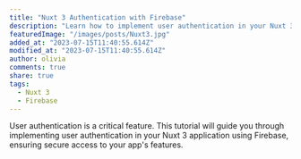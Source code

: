 ```yaml
---
title: "Nuxt 3 Authentication with Firebase"
description: "Learn how to implement user authentication in your Nuxt 3 app using Firebase for a secure user experience."
featuredImage: "/images/posts/Nuxt3.jpg"
added_at: "2023-07-15T11:40:55.614Z"
modified_at: "2023-07-15T11:40:55.614Z"
author: olivia
comments: true
share: true
tags:
  - Nuxt 3
  - Firebase
---
```


User authentication is a critical feature. This tutorial will guide you through implementing user authentication in your Nuxt 3 application using Firebase, ensuring secure access to your app's features.
